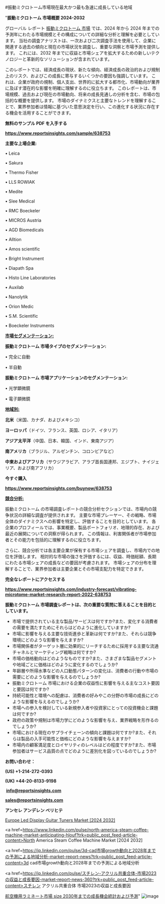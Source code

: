 #振動ミクロトーム市場現在最大かつ最も急速に成長している地域

"<strong>振動ミクロトーム 市場概要 2024-2032</strong>

グローバル レポート <a href=https://www.reportsinsights.com/sample/638753>振動ミクロトーム 市場</a> では、2024 年から 2024 年までの予測年にわたる市場規模とその構成についての詳細な分析と理解を必要としています。 当社の調査アナリストは、一次および二次調査手法を使用して、企業に関連する過去の傾向と現在の市場状況を調査し、重要な洞察と市場予測を提供します。 これには、2032 年までに収益と市場シェアを拡大​​するための新しいテクノロジーと革新的なソリューションが含まれています。

このレポートでは、経済成長の現状、新たな傾向、経済成長の政治的および規制上のリスク、およびこの成長に寄与するいくつかの要因も強調しています。 これは、企業が政府の規制、個人支出、世界的に拡大する都市化、市場動向が業界に及ぼす潜在的な影響を明確に理解するのに役立ちます。 このレポートは、市場規模、過去および現在の市場動向、将来の成長見通しの分析を含む、市場の包括的な概要を提供します。 市場のダイナミクスと主要なトレンドを理解することで、業界参加者は情報に基づいた意思決定を行い、この進化する状況に存在する機会を活用することができます。

<strong><b>無料のサンプル PDF を入手する</b></strong>

<a href=https://www.reportsinsights.com/sample/638753><strong><u>https://www.reportsinsights.com/sample/638753</u></strong></a>

<strong>主要な上場企業:</strong>

• Leica

• Sakura

• Thermo Fisher

• LLS ROWIAK

• Medite

• Slee Medical

• RMC Boeckeler

• MICROS Austria

• AGD Biomedicals

• Alltion

• Amos scientific

• Bright Instrument

• Diapath Spa

• Histo Line Laboratories

• Auxilab

• Nanolytik

• Orion Medic

• S.M. Scientific

• Boeckeler Instruments

<strong><u>市場セグメンテーション</u></strong><strong><u>:</u></strong>

<strong>振動ミクロトーム 市場タイプのセグメンテーション:</strong>

• 完全に自動

• 半自動

<strong>振動ミクロトーム 市場アプリケーションのセグメンテーション:</strong>

• 光学顕微鏡

• 電子顕微鏡

<strong><u>地域別</u></strong><strong><u>:</u></strong>

<strong>北米</strong>（米国、カナダ、およびメキシコ）

<strong>ヨーロッパ</strong>（ドイツ、フランス、英国、ロシア、イタリア）

<strong>アジア太平洋</strong>（中国、日本、韓国、インド、東南アジア）

<strong>南アメリカ</strong>（ブラジル、アルゼンチン、コロンビアなど）

<strong>中東およびアフリカ</strong>（サウジアラビア、アラブ首長国連邦、エジプト、ナイジェリア、および南アフリカ）

<strong>今すぐ購入</strong>

<a href=https://www.reportsinsights.com/buynow/638753><strong><u>https://www.reportsinsights.com/buynow/638753</u></strong></a>

<strong><u>競合分析:</u></strong>

振動ミクロトーム の市場調査レポートの競合分析セクションでは、市場内の競争状況の詳細な調査が提供されます。 主要な市場プレーヤー、その戦略、市場全体のダイナミクスへの影響を特定し、評価することを目的としています。 各企業のプロフィールでは、事業概要、製品ポートフォリオ、地理的存在、および最近の展開についての洞察が得られます。 この情報は、利害関係者が市場参加者とその能力を包括的に理解するのに役立ちます。

さらに、競合分析では各主要企業が保有する市場シェアを調査し、市場内での地位を評価します。 相対的な市場の強さを評価するには、収益、時価総額、長期にわたる市場シェアの成長などの要因が考慮されます。 市場シェアの分布を理解することで、業界参加者は主要企業とその市場支配力を特定できます。

<strong>完全なレポートにアクセスする</strong>

<a href=https://www.reportsinsights.com/industry-forecast/vibrating-microtome-market-research-report-2022-638753><strong><u><b>https://www.reportsinsights.com/industry-forecast/vibrating-microtome-market-research-report-2022-638753</b></u></strong></a>

<strong><b>振動ミクロトーム 市場調査レポートは、次の重要な質問に答えることを目的としています。</b></strong>
<ul>
  <li>市場で提供されている主な製品/サービスは何ですか?また、変化する消費者の需要を満たすためにそれらはどのように進化していますか?</li>
  <li>市場に影響を与える主要な技術進歩と革新は何ですか?また、それらは競争環境にどのような影響を与えますか?</li>
  <li>市場関係者がターゲット層に効果的にリーチするために採用する主要な流通チャネルとマーケティング戦略は何ですか?</li>
  <li>市場の価格動向はどのようなものですか?また、さまざまな製品セグメントや地域ごとに価格はどのように変化するのでしょうか?</li>
  <li>年齢層や所得水準などの人口動態パターンの変化は、消費者の行動や市場の需要にどのような影響を与えるのでしょうか?</li>
  <li>振動ミクロトーム 市場における企業の収益性に影響を与える主なコスト要因と要因は何ですか?</li>
  <li>持続可能性と環境への配慮は、消費者の好みやこの分野の市場の成長にどのような影響を与えるのでしょうか?</li>
  <li>市場への参入を検討している新規参入者や投資家にとっての投資機会と課題は何ですか?</li>
  <li>政府の政策や規制は市場力学にどのような影響を与え、業界戦略を形作るのでしょうか?</li>
  <li>市場における現在のサプライチェーンの傾向と課題は何ですか?また、それらは製品の入手可能性と価格にどのような影響を与えますか?</li>
  <li>市場内の顧客満足度とロイヤリティのレベルはどの程度ですか?また、市場参加者はサービス品質の点でどのように差別化を図っているのでしょうか?</li>
</ul>
<strong>お問い合わせ：</strong>

<strong>(US) +1-214-272-0393</strong>

<strong>(UK) +44-20-8133-9198</strong>

<strong> </strong><a href=info@reportsinsights.com><strong><u>info@reportsinsights.com</u></strong></a>

<a href=sales@reportsinsights.com><strong><u>sales@reportsinsights.com</u></strong></a>

<strong>アンセレ アンデレン ベリヒテ</strong>

<a href=https://www.linkedin.com/pulse/europe-led-display-guitar-tuners-markets-strategic-ocxif/>Europe Led Display Guitar Tuners Market [2024 2032]</a>

<a href=https://www.linkedin.com/pulse/north-america-steam-coffee-machine-market-anticipating-hlouf?trk=public_post_feed-article-content>North America Steam Coffee Machine Market [2024 2032]</a>

<a href=https://jp.linkedin.com/pulse/3d-cad市場growth動向と2028年までの予測による地域分析-market-report-news?trk=public_post_feed-article-content>3d cad市場growth動向と2028年までの予測による地域分析</a>

<a href=https://jp.linkedin.com/pulse/スチレン-アクリル共重合体-市場2023の収益と成長要因-market-report-news-360?trk=public_post_feed-article-content>スチレン アクリル共重合体 市場2023の収益と成長要因</a>

<a href=https://www.linkedin.com/pulse/航空機用ラミネート市場-size-2030年までの成長機会統計および予測-tribunal-analytics-360-kz3lf/>航空機用ラミネート市場 size 2030年までの成長機会統計および予測</a>"
![image](https://github.com/aakesh123242/RIMarket/assets/158431203/87adb954-be91-4bef-88b6-69c908289139)
